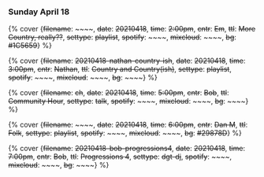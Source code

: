 ### Sunday April 18

{% cover {~~filename~~: ~~~~, ~~date~~: ~~20210418~~, ~~time~~: ~~2:00pm~~, ~~cntr~~: ~~Em~~, ~~ttl~~: ~~More Country, really??~~, ~~settype~~: ~~playlist~~, ~~spotify~~: ~~~~, ~~mixcloud~~: ~~~~, ~~bg~~: ~~#1C5659~~} %}

{% cover {~~filename~~: ~~20210418-nathan-country-ish~~, ~~date~~: ~~20210418~~, ~~time~~: ~~3:00pm~~, ~~cntr~~: ~~Nathan~~, ~~ttl~~: ~~Country and Country(ish)~~, ~~settype~~: ~~playlist~~, ~~spotify~~: ~~~~, ~~mixcloud~~: ~~~~, ~~bg~~: ~~~~} %}

{% cover {~~filename~~: ~~ch~~, ~~date~~: ~~20210418~~, ~~time~~: ~~5:00pm~~, ~~cntr~~: ~~Bob~~, ~~ttl~~: ~~Community Hour~~, ~~settype~~: ~~talk~~, ~~spotify~~: ~~~~, ~~mixcloud~~: ~~~~, ~~bg~~: ~~~~} %}

{% cover {~~filename~~: ~~~~, ~~date~~: ~~20210418~~, ~~time~~: ~~6:00pm~~, ~~cntr~~: ~~Dan M~~, ~~ttl~~: ~~Folk~~, ~~settype~~: ~~playlist~~, ~~spotify~~: ~~~~, ~~mixcloud~~: ~~~~, ~~bg~~: ~~#29878D~~} %}

{% cover {~~filename~~: ~~20210418-bob-progressions4~~, ~~date~~: ~~20210418~~, ~~time~~: ~~7:00pm~~, ~~cntr~~: ~~Bob~~, ~~ttl~~: ~~Progressions 4~~, ~~settype~~: ~~dgt-dj~~, ~~spotify~~: ~~~~, ~~mixcloud~~: ~~~~, ~~bg~~: ~~~~} %}

<!-- ### See you at the weekend &#128513; -->
